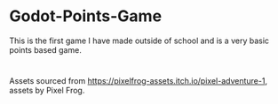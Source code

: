 # Godot-Points-Game
This is the first game I have made outside of school and is a very basic points based game.
#
Assets sourced from https://pixelfrog-assets.itch.io/pixel-adventure-1, assets by Pixel Frog.
